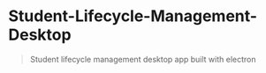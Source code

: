 # Student-Lifecycle-Management-Desktop

> Student lifecycle management desktop app built with electron
